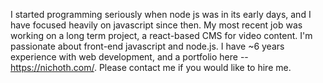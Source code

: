 I started programming seriously when node js was in its early days, and I have focused heavily on javascript since then. My most recent job was working on a long term project, a react-based CMS for video content. I'm passionate about front-end javascript and node.js. I have ~6 years experience with web development, and a portfolio here -- https://nichoth.com/. Please contact me if you would like to hire me.

